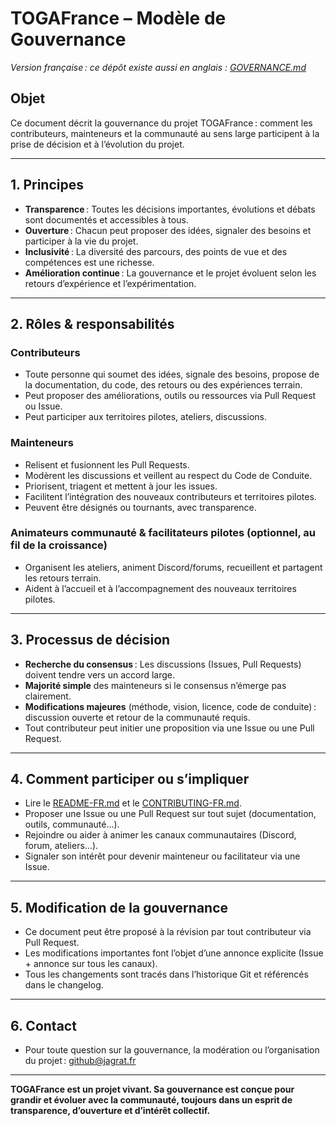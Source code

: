 # TOGAFrance – Modèle de Gouvernance

_Version française : ce dépôt existe aussi en anglais : [GOVERNANCE.md](./GOVERNANCE.md)_

## Objet

Ce document décrit la gouvernance du projet TOGAFrance : comment les contributeurs, mainteneurs et la communauté au sens large participent à la prise de décision et à l’évolution du projet.

---

## 1. Principes

- **Transparence** : Toutes les décisions importantes, évolutions et débats sont documentés et accessibles à tous.
- **Ouverture** : Chacun peut proposer des idées, signaler des besoins et participer à la vie du projet.
- **Inclusivité** : La diversité des parcours, des points de vue et des compétences est une richesse.
- **Amélioration continue** : La gouvernance et le projet évoluent selon les retours d’expérience et l’expérimentation.

---

## 2. Rôles & responsabilités

### **Contributeurs**

- Toute personne qui soumet des idées, signale des besoins, propose de la documentation, du code, des retours ou des expériences terrain.
- Peut proposer des améliorations, outils ou ressources via Pull Request ou Issue.
- Peut participer aux territoires pilotes, ateliers, discussions.

### **Mainteneurs**

- Relisent et fusionnent les Pull Requests.
- Modèrent les discussions et veillent au respect du Code de Conduite.
- Priorisent, triagent et mettent à jour les issues.
- Facilitent l’intégration des nouveaux contributeurs et territoires pilotes.
- Peuvent être désignés ou tournants, avec transparence.

### **Animateurs communauté & facilitateurs pilotes** (optionnel, au fil de la croissance)

- Organisent les ateliers, animent Discord/forums, recueillent et partagent les retours terrain.
- Aident à l’accueil et à l’accompagnement des nouveaux territoires pilotes.

---

## 3. Processus de décision

- **Recherche du consensus** : Les discussions (Issues, Pull Requests) doivent tendre vers un accord large.
- **Majorité simple** des mainteneurs si le consensus n’émerge pas clairement.
- **Modifications majeures** (méthode, vision, licence, code de conduite) : discussion ouverte et retour de la communauté requis.
- Tout contributeur peut initier une proposition via une Issue ou une Pull Request.

---

## 4. Comment participer ou s’impliquer

- Lire le [README-FR.md](./README-FR.md) et le [CONTRIBUTING-FR.md](./CONTRIBUTING-FR.md).
- Proposer une Issue ou une Pull Request sur tout sujet (documentation, outils, communauté…).
- Rejoindre ou aider à animer les canaux communautaires (Discord, forum, ateliers…).
- Signaler son intérêt pour devenir mainteneur ou facilitateur via une Issue.

---

## 5. Modification de la gouvernance

- Ce document peut être proposé à la révision par tout contributeur via Pull Request.
- Les modifications importantes font l’objet d’une annonce explicite (Issue + annonce sur tous les canaux).
- Tous les changements sont tracés dans l’historique Git et référencés dans le changelog.

---

## 6. Contact

- Pour toute question sur la gouvernance, la modération ou l’organisation du projet : [github@jagrat.fr](mailto:github@jagrat.fr)

---

**TOGAFrance est un projet vivant. Sa gouvernance est conçue pour grandir et évoluer avec la communauté, toujours dans un esprit de transparence, d’ouverture et d’intérêt collectif.**
